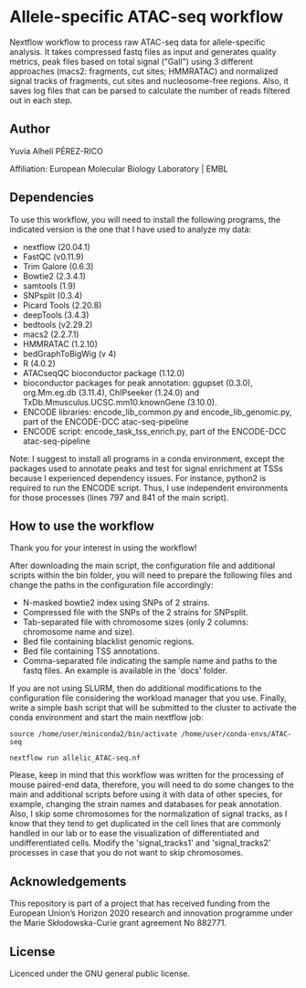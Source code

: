# Allele-specific ATAC-seq workflow

Nextflow workflow to process raw ATAC-seq data for allele-specific analysis. It takes compressed fastq files as input and generates quality metrics, peak files based on total signal ("Gall") using 3 different approaches (macs2: fragments, cut sites; HMMRATAC) and normalized signal tracks of fragments, cut sites and nucleosome-free regions. Also, it saves log files that can be parsed to calculate the number of reads filtered out in each step.

## Author

Yuvia Alhelí PÉREZ-RICO

Affiliation: European Molecular Biology Laboratory | EMBL

## Dependencies

To use this workflow, you will need to install the following programs, the indicated version is the one that I have used to analyze my data:

- nextflow (20.04.1)
- FastQC (v0.11.9)
- Trim Galore (0.6.3)
- Bowtie2 (2.3.4.1)
- samtools (1.9)
- SNPsplit (0.3.4)
- Picard Tools (2.20.8)
- deepTools (3.4.3)
- bedtools (v2.29.2)
- macs2 (2.2.7.1)
- HMMRATAC (1.2.10)
- bedGraphToBigWig (v 4)
- R (4.0.2)
- ATACseqQC bioconductor package (1.12.0)
- bioconductor packages for peak annotation: ggupset (0.3.0), org.Mm.eg.db (3.11.4), ChIPseeker (1.24.0) and TxDb.Mmusculus.UCSC.mm10.knownGene (3.10.0).
- ENCODE libraries: encode_lib_common.py and encode_lib_genomic.py, part of the ENCODE-DCC atac-seq-pipeline
- ENCODE script: encode_task_tss_enrich.py, part of the ENCODE-DCC atac-seq-pipeline

Note: I suggest to install all programs in a conda environment, except the packages used to annotate peaks and test for signal enrichment at TSSs because I experienced dependency issues. For instance, python2 is required to run the ENCODE script. Thus, I use independent environments for those processes (lines 797 and 841 of the main script).

## How to use the workflow

Thank you for your interest in using the workflow!

After downloading the main script, the configuration file and additional scripts within the bin folder, you will need to prepare the following files and change the paths in the configuration file accordingly:

- N-masked bowtie2 index using SNPs of 2 strains.
- Compressed file with the SNPs of the 2 strains for SNPsplit.
- Tab-separated file with chromosome sizes (only 2 columns: chromosome name and size).
- Bed file containing blacklist genomic regions.
- Bed file containing TSS annotations.
- Comma-separated file indicating the sample name and paths to the fastq files. An example is available in the 'docs' folder.

If you are not using SLURM, then do additional modifications to the configuration file considering the workload manager that you use. Finally, write a simple bash script that will be submitted to the cluster to activate the conda environment and start the main nextflow job:

`source /home/user/miniconda2/bin/activate /home/user/conda-envs/ATAC-seq`

`nextflow run allelic_ATAC-seq.nf`

Please, keep in mind that this workflow was written for the processing of mouse paired-end data, therefore, you will need to do some changes to the main and additional scripts before using it with data of other species, for example, changing the strain names and databases for peak annotation. Also, I skip some chromosomes for the normalization of signal tracks, as I know that they tend to get duplicated in the cell lines that are commonly handled in our lab or to ease the visualization of differentiated and undifferentiated cells. Modify the 'signal_tracks1' and 'signal_tracks2' processes in case that you do not want to skip chromosomes.

## Acknowledgements

This repository is part of a project that has received funding from the European Union’s Horizon 2020 research and innovation programme under the Marie Skłodowska-Curie grant agreement No 882771.

## License

Licenced under the GNU general public license.

